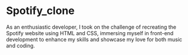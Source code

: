 # Spotify_clone
As an enthusiastic developer, I took on the challenge of recreating the Spotify website using HTML and CSS, immersing myself in front-end development to enhance my skills and showcase my love for both music and coding.
